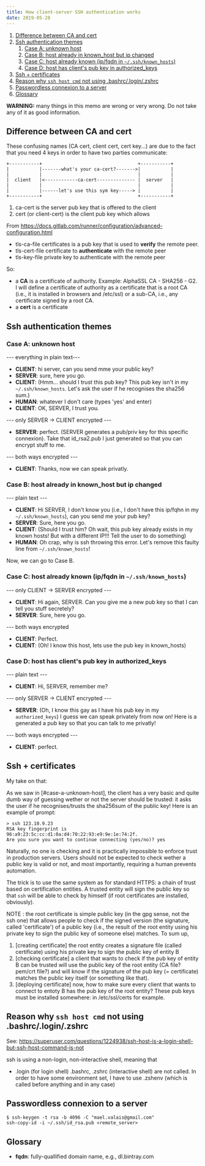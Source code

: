 ```yaml
---
title: How client-server SSH authentication works
date: 2019-05-28
---
```


1. [Difference between CA and cert](#difference-between-ca-and-cert)
2. [Ssh authentication themes](#ssh-authentication-themes)
   1. [Case A: unknown host](#case-a-unknown-host)
   2. [Case B: host already in known_host but ip changed](#case-b-host-already-in-known_host-but-ip-changed)
   3. [Case C: host already known (ip/fqdn in `~/.ssh/known_hosts`)](#case-c-host-already-known-ipfqdn-in-sshknown_hosts)
   4. [Case D: host has client's pub key in authorized_keys](#case-d-host-has-clients-pub-key-in-authorized_keys)
3. [Ssh + certificates](#ssh--certificates)
4. [Reason why `ssh host cmd` not using .bashrc/.login/.zshrc](#reason-why-ssh-host-cmd-not-using-bashrcloginzshrc)
5. [Passwordless connexion to a server](#passwordless-connexion-to-a-server)
6. [Glossary](#glossary)

**WARNING:** many things in this memo are wrong or very wrong. Do not take
any of it as good information.

## Difference between CA and cert

These confusing names (CA cert, client cert, cert key...) are due to the fact
that you need 4 keys in order to have two parties communicate:

```plain
+-----------+                                   +-----------+
|           |-------what's your ca-cert?------->|           |
|           |                                   |           |
|  client   |<------------ca-cert-------------- |  server   |
|           |                                   |           |
|           |------let's use this sym key-----> |           |
+-----------+                                   +-----------+
```

1. ca-cert is the server pub key that is offered to the client
2. cert (or client-cert) is the client pub key which allows 

From
<https://docs.gitlab.com/runner/configuration/advanced-configuration.html>

- tls-ca-file certificates is a pub key that is used to **verify** the remote
  peer.
- tls-cert-file certificate to **authenticate** with the remote peer
- tls-key-file private key to authenticate with the remote peer

So:

- a **CA** is a certificate of authority. Example: AlphaSSL CA - SHA256 - G2.
  I will define a certificate of authority as a certificate that is a root
  CA (i.e., it is installed in browsers and /etc/ssl) or a sub-CA, i.e.,
  any certificate signed by a root CA.
- a **cert** is a certificate

## Ssh authentication themes

### Case A: unknown host

--- everything in plain text---

- **CLIENT**: hi server, can you send mme your public key?
- **SERVER**: sure, here you go.
- **CLIENT**: (Hmm... should I trust this pub key? This pub key isn't in my
  `~/.ssh/known_hosts`. Let's ask the user if he recognises the sha256 sum.)
- **HUMAN**: whatever I don't care (types 'yes' and enter)
- **CLIENT**: OK, SERVER, I trust you.

--- only SERVER -> CLIENT encrypted ---

- **SERVER**: perfect. (SERVER generates a pub/priv key for this specific
  connexion). Take that id_rsa2.pub I just generated so that you can
  encrypt stuff to me.

--- both ways encrypted ---

- **CLIENT**: Thanks, now we can speak privatly.

### Case B: host already in known_host but ip changed

--- plain text ---

- **CLIENT**: Hi SERVER, I don't know you (i.e., I don't have this ip/fqhn
  in my `~/.ssh/known_hosts`), can you send me your pub key?
- **SERVER**: Sure, here you go.
- **CLIENT**: (Should I trust him? Oh wait, this pub key already exists in
  my known hosts! But with a different IP!!! Tell the user to do something)
- **HUMAN**: Oh crap, why is ssh throwing this error. Let's remove this
  faulty line from `~/.ssh/known_hosts`!

Now, we can go to Case B.

### Case C: host already known (ip/fqdn in `~/.ssh/known_hosts`)

--- only CLIENT -> SERVER encrypted ---

- **CLIENT**: Hi again, SERVER. Can you give me a new pub key so that I can
  tell you stuff secretely?
- **SERVER**: Sure, here you go.

--- both ways encrypted

- **CLIENT**: Perfect.
- **CLIENT**: (Oh! I know this host, lets use the pub key in known_hosts)

### Case D: host has client's pub key in authorized_keys

--- plain text ---

- **CLIENT**: Hi, SERVER, remember me?

--- only SERVER -> CLIENT encrypted ---

- **SERVER**: (Oh, I know this gay as I have his pub key in my
  `authorized_keys`) I guess we can speak privately from now on! Here is a
  generated a pub key so that you can talk to me privatly!

--- both ways encrypted ---

- **CLIENT**: perfect.

## Ssh + certificates

My take on that:

As we saw in [#case-a-unknown-host], the client has a very basic and quite
dumb way of guessing wether or not the server should be trusted: it asks
the user if he recognises/trusts the sha256sum of the public key! Here is
an example of prompt:

```shell
> ssh 123.10.9.23
RSA key fingerprint is 96:a9:23:5c:cc:d1:0a:d4:70:22:93:e9:9e:1e:74:2f.
Are you sure you want to continue connecting (yes/no)? yes
```

Naturally, no one is checking and it is practically impossible to enforce
trust in production servers. Users should not be expected to check wether a
public key is valid or not, and most importantly, requiring a human
prevents automation.

The trick is to use the same system as for standard HTTPS: a chain of trust
based on certification entities. A trusted entity will sign the public key
so that `ssh` will be able to check by himself (if root certificates are
installed, obviously).

NOTE : the root certificate is simple public key (in the gpg sense, not the
ssh one) that allows people to check if the signed version (the signature, called 'certificate')
of a public key (i.e., the result of the root entity using his private key
to sign the public key of someone else) matches. To sum up,

1. [creating certificate] the root entity creates a signature file (called
   certificate) using his private key to sign the public key of entity B
2. [checking certificate] a client that wants to check if the pub key of
   entity B can be trusted will use the public key of the root entity (CA
   file? pem/crt file?) and will know if the signature of the pub key (=
   certificate) matches the public key itself (or something like that).
3. [deploying certificate] now, how to make sure every client that wants to
   connect to entoty B has the pub key of the root entity? These pub keys
   must be installed somewhere: in /etc/ssl/certs for example.

## Reason why `ssh host cmd` not using .bashrc/.login/.zshrc

See: <https://superuser.com/questions/1224938/ssh-host-is-a-login-shell-but-ssh-host-command-is-not>

ssh is using a non-login, non-interactive shell, meaning that

- .login (for login shell) .bashrc, .zshrc (interactive shell) are not
  called. In order to have some environment set, I have to use
  .zshenv (which is called before anything and in any case)

## Passwordless connexion to a server

```shell
$ ssh-keygen -t rsa -b 4096 -C "mael.valais@gmail.com"
ssh-copy-id -i ~/.ssh/id_rsa.pub <remote_server>
```

## Glossary

- **fqdn**: fully-quallified domain name, e.g., dl.bintray.com
